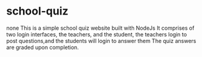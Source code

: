 # school-quiz
none
This is a simple school quiz website built with NodeJs
It comprises of two login interfaces, the teachers, and the student,
the teachers login to post questions,and the students will login to answer them
The quiz answers are graded upon completion. 
